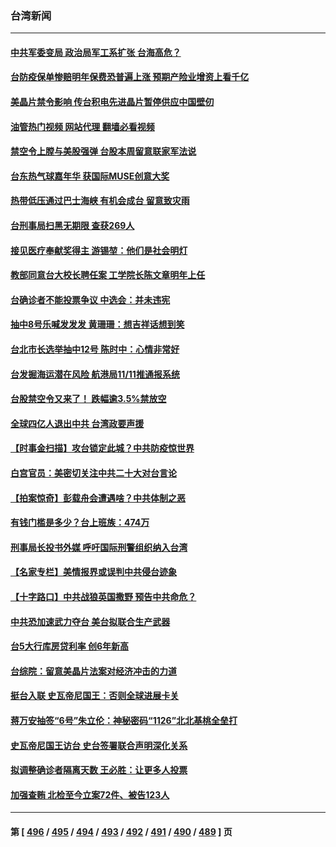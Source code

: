 ### 台湾新闻
---
#### [中共军委变局 政治局军工系扩张 台海高危？](../../pages/ncid1349361/n13851204.md?10232045) 
#### [台防疫保单惨赔明年保费恐普遍上涨 预期产险业增资上看千亿](../../pages/ncid1349361/n13851210.md?10232045) 
#### [美晶片禁令影响 传台积电先进晶片暂停供应中国壁仞](../../pages/ncid1349361/n13851211.md?10232045) 
#### [油管热门视频 网站代理 翻墙必看视频](http://132.145.103.77:81/youtube.html?10232045)
#### [禁空令上膛与美股强弹 台股本周留意联家军法说](../../pages/ncid1349361/n13851212.md?10232045) 
#### [台东热气球嘉年华 获国际MUSE创意大奖](../../pages/ncid1349361/n13851172.md?10232045) 
#### [热带低压通过巴士海峡 有机会成台 留意致灾雨](../../pages/ncid1349361/n13850345.md?10232045) 
#### [台刑事局扫黑无期限 查获269人](../../pages/ncid1349361/n13850346.md?10232045) 
#### [接见医疗奉献奖得主 游锡堃：他们是社会明灯](../../pages/ncid1349361/n13850356.md?10232045) 
#### [教部同意台大校长聘任案 工学院长陈文章明年上任](../../pages/ncid1349361/n13850355.md?10232045) 
#### [台确诊者不能投票争议 中选会：并未违宪](../../pages/ncid1349361/n13850347.md?10232045) 
#### [抽中8号乐喊发发发 黄珊珊：想吉祥话想到笑](../../pages/ncid1349361/n13850463.md?10232045) 
#### [台北市长选举抽中12号 陈时中：心情非常好](../../pages/ncid1349361/n13850458.md?10232045) 
#### [台发掘海运潜在风险 航港局11/11推通报系统](../../pages/ncid1349361/n13850339.md?10232045) 
#### [台股禁空令又来了！ 跌幅逾3.5%禁放空](../../pages/ncid1349361/n13850340.md?10232045) 
#### [全球四亿人退出中共 台湾政要声援](../../pages/ncid1349361/n13850772.md?10232045) 
#### [【时事金扫描】攻台锁定此城？中共防疫惊世界](../../pages/ncid1349361/n13850478.md?10232045) 
#### [白宫官员：美密切关注中共二十大对台言论](../../pages/ncid1349361/n13850733.md?10232045) 
#### [【拍案惊奇】彭载舟会遭遇啥？中共体制之恶](../../pages/ncid1349361/n13850515.md?10232045) 
#### [有钱门槛是多少？台上班族：474万](../../pages/ncid1349361/n13850414.md?10232045) 
#### [刑事局长投书外媒 呼吁国际刑警组织纳入台湾](../../pages/ncid1349361/n13850369.md?10232045) 
#### [【名家专栏】美情报界或误判中共侵台迹象](../../pages/ncid1349361/n13850216.md?10232045) 
#### [【十字路口】中共战狼英国撒野 预告中共命危？](../../pages/ncid1349361/n13850225.md?10232045) 
#### [中共恐加速武力夺台 美台拟联合生产武器](../../pages/ncid1349361/n13850140.md?10232045) 
#### [台5大行库房贷利率 创6年新高](../../pages/ncid1349361/n13850321.md?10232045) 
#### [台综院：留意美晶片法案对经济冲击的力道](../../pages/ncid1349361/n13850322.md?10232045) 
#### [挺台入联 史瓦帝尼国王：否则全球进展卡关](../../pages/ncid1349361/n13850259.md?10232045) 
#### [蒋万安抽签“6号”朱立伦：神秘密码“1126”北北基桃全垒打](../../pages/ncid1349361/n13850230.md?10232045) 
#### [史瓦帝尼国王访台 史台签署联合声明深化关系](../../pages/ncid1349361/n13850084.md?10232045) 
#### [拟调整确诊者隔离天数 王必胜：让更多人投票](../../pages/ncid1349361/n13850195.md?10232045) 
#### [加强查贿 北检至今立案72件、被告123人](../../pages/ncid1349361/n13850196.md?10232045) 

---
#### 第 [ [496](./496.md?10232045) / [495](./495.md?10232045) / [494](./494.md?10232045) / [493](./493.md?10232045) / [492](./492.md?10232045) / [491](./491.md?10232045) / [490](./490.md?10232045) / [489](./489.md?10232045) ] 页
